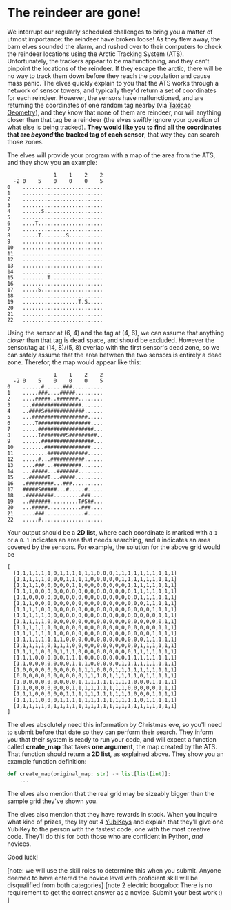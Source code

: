 # The reindeer are gone!

We interrupt our regularly scheduled challenges to bring you a matter of utmost importance: the reindeer have broken loose!
As they flew away, the barn elves sounded the alarm, and rushed over to their computers to check the reindeer locations using the Arctic Tracking System (ATS).
Unfortunately, the trackers appear to be malfunctioning, and they can't pinpoint the locations of the reindeer. If they escape the arctic, there will be no way to track them down before they reach the population and cause mass panic.
The elves quickly explain to you that the ATS works through a network of sensor towers, and typically they'd return a set of coordinates for each reindeer. However, the sensors have malfunctioned, and are returning the coordinates of one random tag nearby (via [Taxicab Geometry](https://en.wikipedia.org/wiki/Taxicab_geometry)), and they know that none of them are reindeer, nor will anything closer than that tag be a reindeer (the elves swiftly ignore your question of what else is being tracked). **They would like you to find all the coordinates that are *beyond* the tracked tag of each sensor**, that way they can search those zones.

The elves will provide your program with a map of the area from the ATS, and they show you an example:
```
               1    1    2    2
  -2 0    5    0    0    0    5
0    ..........................
1    ..........................
2    ..........................
3    ..........................
4    ......S...................
5    ..........................
6    ....T.....................
7    ..........................
8    .....T........S...........
9    ..........................
10   ..........................
11   ..........................
12   ..........................
13   ..........................
14   ..........................
15   ........T.................
16   ..........................
17   .....S....................
18   ..........................
19   ..................T.S.....
20   ..........................
21   ..........................
22   ..........................
```

Using the sensor at (6, 4) and the tag at (4, 6), we can assume that anything *closer* than that tag is dead space, and should be excluded. However the sensor/tag at (14, 8)/(5, 8) overlap with the first sensor's dead zone, so we can safely assume that the area between the two sensors is entirely a dead zone. Therefor, the map would appear like this:
```
               1    1    2    2
  -2 0    5    0    0    0    5
0    ......#......###..........
1    .....###....#####.........
2    ....#####..#######........
3    ...################.......
4    ..####S#############......
5    ...##################.....
6    ....T#################....
7    .....##################...
8    .....T########S#########..
9    ......#################...
10   .......###############....
11   ........#############.....
12   .....#...###########......
13   ....###...#########.......
14   ...#####...#######........
15   ..######T...#####.........
16   .#########...###..........
17   #####S#####...#.....#.....
18   .#########.........###....
19   ..#######.........T#S##...
20   ...#####...........###....
21   ....###.............#.....
22   .....#....................
```

Your output should be a **2D list**, where each coordinate is marked with a `1` or a `0`. `1` indicates an area that needs searching, and `0` indicates an area covered by the sensors. For example, the solution for the above grid would be 
```
[
  [1,1,1,1,1,1,0,1,1,1,1,1,1,0,0,0,1,1,1,1,1,1,1,1,1,1]
  [1,1,1,1,1,0,0,0,1,1,1,1,0,0,0,0,0,1,1,1,1,1,1,1,1,1]
  [1,1,1,1,0,0,0,0,0,1,1,0,0,0,0,0,0,0,1,1,1,1,1,1,1,1]
  [1,1,1,0,0,0,0,0,0,0,0,0,0,0,0,0,0,0,0,1,1,1,1,1,1,1]
  [1,1,0,0,0,0,0,0,0,0,0,0,0,0,0,0,0,0,0,0,1,1,1,1,1,1]
  [1,1,1,0,0,0,0,0,0,0,0,0,0,0,0,0,0,0,0,0,0,1,1,1,1,1]
  [1,1,1,1,0,0,0,0,0,0,0,0,0,0,0,0,0,0,0,0,0,0,1,1,1,1]
  [1,1,1,1,1,0,0,0,0,0,0,0,0,0,0,0,0,0,0,0,0,0,0,1,1,1]
  [1,1,1,1,1,0,0,0,0,0,0,0,0,0,0,0,0,0,0,0,0,0,0,0,1,1]
  [1,1,1,1,1,1,0,0,0,0,0,0,0,0,0,0,0,0,0,0,0,0,0,1,1,1]
  [1,1,1,1,1,1,1,0,0,0,0,0,0,0,0,0,0,0,0,0,0,0,1,1,1,1]
  [1,1,1,1,1,1,1,1,0,0,0,0,0,0,0,0,0,0,0,0,0,1,1,1,1,1]
  [1,1,1,1,1,0,1,1,1,0,0,0,0,0,0,0,0,0,0,0,1,1,1,1,1,1]
  [1,1,1,1,0,0,0,1,1,1,0,0,0,0,0,0,0,0,0,1,1,1,1,1,1,1]
  [1,1,1,0,0,0,0,0,1,1,1,0,0,0,0,0,0,0,1,1,1,1,1,1,1,1]
  [1,1,0,0,0,0,0,0,0,1,1,1,0,0,0,0,0,1,1,1,1,1,1,1,1,1]
  [1,0,0,0,0,0,0,0,0,0,1,1,1,0,0,0,1,1,1,1,1,1,1,1,1,1]
  [0,0,0,0,0,0,0,0,0,0,0,1,1,1,0,1,1,1,1,1,0,1,1,1,1,1]
  [1,0,0,0,0,0,0,0,0,0,1,1,1,1,1,1,1,1,1,0,0,0,1,1,1,1]
  [1,1,0,0,0,0,0,0,0,1,1,1,1,1,1,1,1,1,0,0,0,0,0,1,1,1]
  [1,1,1,0,0,0,0,0,1,1,1,1,1,1,1,1,1,1,1,0,0,0,1,1,1,1]
  [1,1,1,1,0,0,0,1,1,1,1,1,1,1,1,1,1,1,1,1,0,1,1,1,1,1]
  [1,1,1,1,1,0,1,1,1,1,1,1,1,1,1,1,1,1,1,1,1,1,1,1,1,1]
]
```

The elves absolutely need this information by Christmas eve, so you'll need to submit before that date so they can perform their search. They inform you that their system is ready to run your code, and will expect a function called **create_map** that takes **one argument**, the map created by the ATS. That function should return a **2D list**, as explained above. They show you an example function definition:
```py
def create_map(original_map: str) -> list[list[int]]:
    ...
```
The elves also mention that the real grid may be sizeably bigger than the sample grid they've shown you.

The elves also mention that they have rewards in stock. When you inquire what kind of prizes, they lay out 4 [YubiKeys](https://www.yubico.com/products/yubikey-5-overview/) and explain that they'll give one YubiKey to the person with the fastest code, one with the most creative code. They'll do this for both those who are confident in Python, *and* novices.

Good luck!

[note: we will use the skill roles to determine this when you submit. Anyone deemed to have entered the novice level with proficient skill will be disqualified from both categories]
[note 2 electric boogaloo: There is no requirement to get the correct answer as a novice. Submit your best work :) ]